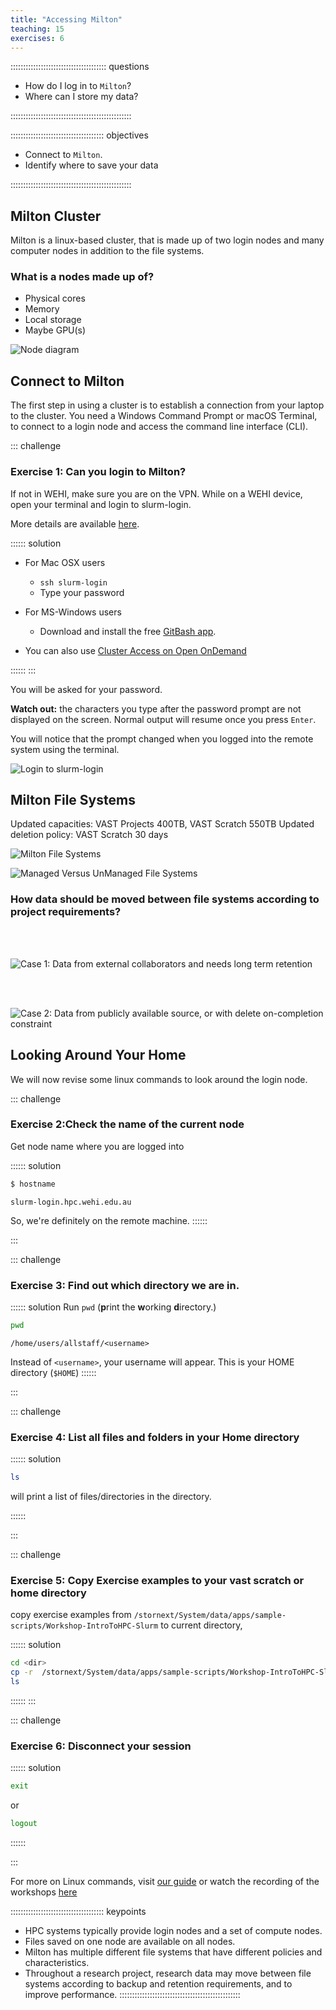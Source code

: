 ```yaml
---
title: "Accessing Milton"
teaching: 15
exercises: 6
---
```


:::::::::::::::::::::::::::::::::::::: questions 

- How do I log in to `Milton`?
- Where can I store my data?

::::::::::::::::::::::::::::::::::::::::::::::::

::::::::::::::::::::::::::::::::::::: objectives

- Connect to `Milton`.
- Identify where to save your data

::::::::::::::::::::::::::::::::::::::::::::::::

## Milton Cluster

Milton is a linux-based cluster, that is made up of two login nodes and many computer nodes in addition to the file systems.

### What is a nodes made up of?

* Physical cores
* Memory
* Local storage
* Maybe GPU(s)

![Node diagram](fig/node_anatomy.png)


## Connect to Milton

The first step in using a cluster is to establish a connection from your laptop to the cluster. 
You need a Windows Command Prompt or macOS Terminal, to connect to a login node and access the command line interface (CLI). 


::: challenge

### Exercise 1: Can you login to Milton?

If not in WEHI, make sure you are on the VPN. While on a WEHI device, open your terminal and login to slurm-login.

More details are available [here](https://wehieduau.sharepoint.com/sites/rc2/SitePages/using-milton.aspx#ssh-(command-line)-sessions-(slurm)).

:::::: solution
* For Mac OSX users
   * `ssh slurm-login`
   * Type your password

* For MS-Windows users
   * Download and install the free [GitBash app](https://gitforwindows.org/).

* You can also use [Cluster Access on Open OnDemand](https://ondemand.hpc.wehi.edu.au/pun/sys/shell/ssh/slurm-login.hpc.wehi.edu.au)


::::::
:::


You will be asked for your password. 

**Watch out:** the characters you type after
the password prompt are not displayed on the screen. Normal output will resume
once you press `Enter`.

You will notice that the prompt changed when you logged into the remote system using the terminal. 

![Login to slurm-login](fig/ssh-slurm-login.png)

## Milton File Systems

Updated capacities: VAST Projects 400TB, VAST Scratch 550TB
Updated deletion policy: VAST Scratch 30 days

![Milton File Systems](fig/M_FS.png)


![Managed Versus UnManaged File Systems](fig/FSdetails.png)


### How data should be moved between file systems according to project requirements?


<br />
<br />

![Case 1: Data from external collaborators and needs long term retention](fig/dataretention.png)

<br />
<br />

![Case 2: Data from publicly available source, or with delete on-completion constraint](fig/datadelete.png)

## Looking Around Your Home

We will now revise some linux commands to look around the login node.

::: challenge

### Exercise 2:Check the name of the current node
Get node name where you are logged into

:::::: solution

```bash
$ hostname
```

```output
slurm-login.hpc.wehi.edu.au
```

So, we're definitely on the remote machine.
::::::

:::

::: challenge

### Exercise 3: Find out which directory we are in.

:::::: solution
Run `pwd`  (**p**rint the **w**orking **d**irectory.)

```bash
pwd
```

```output
/home/users/allstaff/<username>
```
Instead of `<username>`, your username will appear. This is your HOME directory (`$HOME`)
::::::

:::

::: challenge

### Exercise 4: List all files and folders in your Home directory

:::::: solution

```bash
ls
```
will print a list of files/directories in the directory.

::::::

:::

::: challenge

### Exercise 5: Copy Exercise examples to your vast scratch or home directory

copy exercise examples from `/stornext/System/data/apps/sample-scripts/Workshop-IntroToHPC-Slurm` to current directory,



:::::: solution

```bash
cd <dir>
cp -r  /stornext/System/data/apps/sample-scripts/Workshop-IntroToHPC-Slurm .
ls
```

::::::
:::

::: challenge

### Exercise 6: Disconnect your session

:::::: solution

```bash
exit
```
or
```bash
logout
```
::::::

:::

For more on Linux commands, visit [our guide](https://wehieduau.sharepoint.com/sites/rc2/SitePages/Linux.aspx) or watch the recording of the workshops [here](https://wehieduau.sharepoint.com/sites/rc2/SitePages/RCP-Training.aspx)


::::::::::::::::::::::::::::::::::::: keypoints 

- HPC systems typically provide login nodes and a set of compute nodes.
- Files saved on one node are available on all nodes.
- Milton has multiple different file systems that have different policies and characteristics.
- Throughout a research project, research data may move between file systems according to backup and retention requirements, and to improve performance.
::::::::::::::::::::::::::::::::::::::::::::::::
